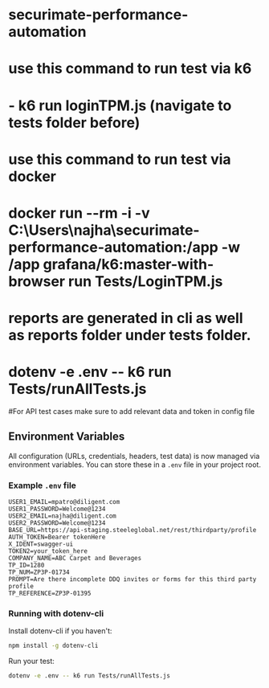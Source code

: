 # securimate-performance-automation
# use this command to run test via k6 
# - k6 run loginTPM.js (navigate to tests folder before)
# use this command to run test via docker 
# docker run --rm -i -v C:\Users\najha\securimate-performance-automation:/app -w /app grafana/k6:master-with-browser run Tests/LoginTPM.js
# reports are generated in cli as well as reports folder under tests folder.
# dotenv -e .env -- k6 run Tests/runAllTests.js

#For API test cases make sure to add relevant data and token in config file
## Environment Variables

All configuration (URLs, credentials, headers, test data) is now managed via environment variables.
You can store these in a `.env` file in your project root.

### Example `.env` file

```env
USER1_EMAIL=mpatro@diligent.com
USER1_PASSWORD=Welcome@1234
USER2_EMAIL=najha@diligent.com
USER2_PASSWORD=Welcome@1234
BASE_URL=https://api-staging.steeleglobal.net/rest/thirdparty/profile
AUTH_TOKEN=Bearer tokenHere
X_IDENT=swagger-ui
TOKEN2=your_token_here
COMPANY_NAME=ABC Carpet and Beverages
TP_ID=1280
TP_NUM=ZP3P-01734
PROMPT=Are there incomplete DDQ invites or forms for this third party profile
TP_REFERENCE=ZP3P-01395
```

### Running with dotenv-cli

Install dotenv-cli if you haven't:
```bash
npm install -g dotenv-cli
```

Run your test:
```bash
dotenv -e .env -- k6 run Tests/runAllTests.js
```
